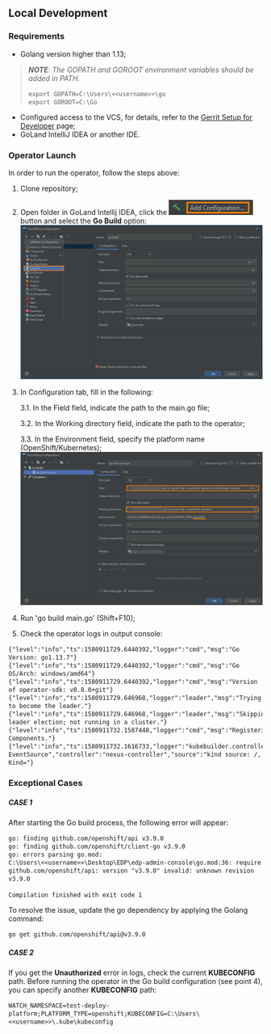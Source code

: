 ## Local Development
### Requirements
* Golang version higher than 1.13;

>_**NOTE**: The GOPATH and GOROOT environment variables should be added in PATH._
>```
>export GOPATH=C:\Users\<<username>>\go
>export GOROOT=C:\Go
>```

* Configured access to the VCS, for details, refer to the [Gerrit Setup for Developer](https://kb.epam.com/display/EPMDEDP/Gerrit+Setup+for+Developer) page;
* GoLand IntelliJ IDEA or another IDE.

### Operator Launch
In order to run the operator, follow the steps above:

1. Clone repository;
2. Open folder in GoLand Intellij IDEA, click the ![add_config_button](../readme-resource/add_config_button.png "add_config_button") button and select the **Go Build** option:
![add_configuration](../readme-resource/add_configuration.png "add_configuration") 
3. In Configuration tab, fill in the following:

    3.1. In the Field field, indicate the path to the main.go file;
    
    3.2. In the Working directory field, indicate the path to the operator;
    
    3.3. In the Environment field, specify the platform name (OpenShift/Kubernetes);
   ![build-config](../readme-resource/build_config.png "build-config") 
4. Run 'go build main.go' (Shift+F10);
5. Check the operator logs in output console: 
```
{"level":"info","ts":1580911729.6440392,"logger":"cmd","msg":"Go Version: go1.13.7"}
{"level":"info","ts":1580911729.6440392,"logger":"cmd","msg":"Go OS/Arch: windows/amd64"}
{"level":"info","ts":1580911729.6440392,"logger":"cmd","msg":"Version of operator-sdk: v0.8.0+git"}
{"level":"info","ts":1580911729.646968,"logger":"leader","msg":"Trying to become the leader."}
{"level":"info","ts":1580911729.646968,"logger":"leader","msg":"Skipping leader election; not running in a cluster."}
{"level":"info","ts":1580911732.1587448,"logger":"cmd","msg":"Registering Components."}
{"level":"info","ts":1580911732.1616733,"logger":"kubebuilder.controller","msg":"Starting EventSource","controller":"nexus-controller","source":"kind source: /, Kind="}
```

### Exceptional Cases
##### CASE 1

After starting the Go build process, the following error will appear: 
```
go: finding github.com/openshift/api v3.9.0
go: finding github.com/openshift/client-go v3.9.0
go: errors parsing go.mod:
C:\Users\<<username>>\Desktop\EDP\edp-admin-console\go.mod:36: require github.com/openshift/api: version "v3.9.0" invalid: unknown revision v3.9.0

Compilation finished with exit code 1
```

To resolve the issue, update the go dependency by applying the Golang command:
```
go get github.com/openshift/api@v3.9.0
```

##### CASE 2

If you get the **Unauthorized** error in logs, check the current **KUBECONFIG** path. Before running the operator in the Go build configuration (see point 4), you can specify another **KUBECONFIG** path:

```
WATCH_NAMESPACE=test-deploy-platform;PLATFORM_TYPE=openshift;KUBECONFIG=C:\Users\<<username>>\.kube\kubeconfig
```